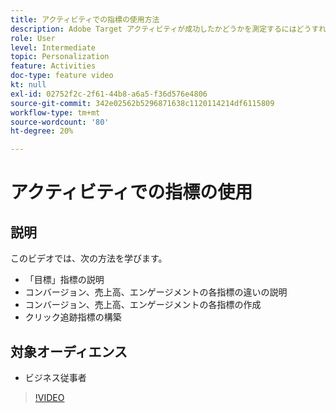 ```yaml
---
title: アクティビティでの指標の使用方法
description: Adobe Target アクティビティが成功したかどうかを測定するにはどうすればよいですか？ このビデオでは、様々なタイプの目標指標と、それらを使用してアクティビティのパフォーマンスを測定する方法について説明します。
role: User
level: Intermediate
topic: Personalization
feature: Activities
doc-type: feature video
kt: null
exl-id: 02752f2c-2f61-44b8-a6a5-f36d576e4806
source-git-commit: 342e02562b5296871638c1120114214df6115809
workflow-type: tm+mt
source-wordcount: '80'
ht-degree: 20%

---
```


# アクティビティでの指標の使用

## 説明

このビデオでは、次の方法を学びます。

* 「目標」指標の説明
* コンバージョン、売上高、エンゲージメントの各指標の違いの説明
* コンバージョン、売上高、エンゲージメントの各指標の作成
* クリック追跡指標の構築

## 対象オーディエンス

* ビジネス従事者

>[!VIDEO](https://video.tv.adobe.com/v/17380/?quality=12)
